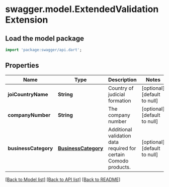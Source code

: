 # swagger.model.ExtendedValidationExtension

## Load the model package
```dart
import 'package:swagger/api.dart';
```

## Properties
Name | Type | Description | Notes
------------ | ------------- | ------------- | -------------
**joiCountryName** | **String** | Country of judicial formation | [optional] [default to null]
**companyNumber** | **String** | The company number | [optional] [default to null]
**businessCategory** | [**BusinessCategory**](BusinessCategory.md) | Additional validation data required for certain Comodo products. | [optional] [default to null]

[[Back to Model list]](../README.md#documentation-for-models) [[Back to API list]](../README.md#documentation-for-api-endpoints) [[Back to README]](../README.md)


